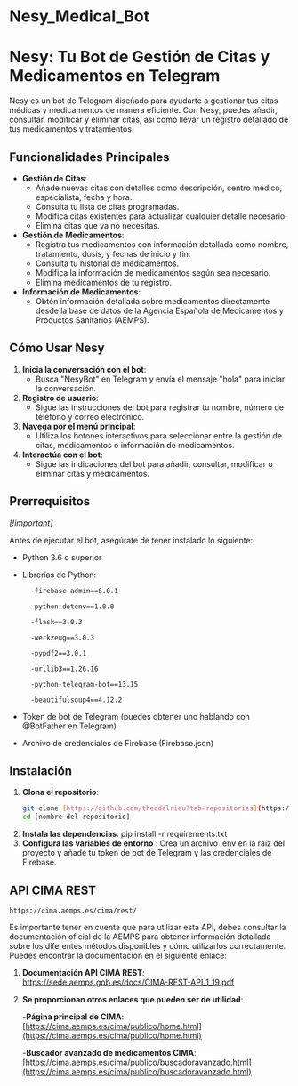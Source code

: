 # Nesy_Medical_Bot
# Nesy: Tu Bot de Gestión de Citas y Medicamentos en Telegram 

Nesy es un bot de Telegram diseñado para ayudarte a gestionar tus citas médicas y medicamentos de manera eficiente. Con Nesy, puedes añadir, consultar, modificar y eliminar citas, así como llevar un registro detallado de tus medicamentos y tratamientos.

## Funcionalidades Principales

- **Gestión de Citas**:
    - Añade nuevas citas con detalles como descripción, centro médico, especialista, fecha y hora.
    - Consulta tu lista de citas programadas.
    - Modifica citas existentes para actualizar cualquier detalle necesario.
    - Elimina citas que ya no necesitas.
- **Gestión de Medicamentos**:
    - Registra tus medicamentos con información detallada como nombre, tratamiento, dosis, y fechas de inicio y fin.
    - Consulta tu historial de medicamentos.
    - Modifica la información de medicamentos según sea necesario.
    - Elimina medicamentos de tu registro.
- **Información de Medicamentos**:
    - Obtén información detallada sobre medicamentos directamente desde la base de datos de la Agencia Española de Medicamentos y Productos Sanitarios (AEMPS).

## Cómo Usar Nesy

1. **Inicia la conversación con el bot**:
   - Busca "NesyBot" en Telegram y envía el mensaje "hola" para iniciar la conversación.
2. **Registro de usuario**:
   - Sigue las instrucciones del bot para registrar tu nombre, número de teléfono y correo electrónico.
3. **Navega por el menú principal**:
   - Utiliza los botones interactivos para seleccionar entre la gestión de citas, medicamentos o información de medicamentos.
4. **Interactúa con el bot**:
   - Sigue las indicaciones del bot para añadir, consultar, modificar o eliminar citas y medicamentos.

## Prerrequisitos
_[!important]_

Antes de ejecutar el bot, asegúrate de tener instalado lo siguiente:

- Python 3.6 o superior
- Librerías de Python:
  
        -firebase-admin==6.0.1
  
        -python-dotenv==1.0.0
  
        -flask==3.0.3
  
        -werkzeug==3.0.3
  
        -pypdf2==3.0.1
  
        -urllib3==1.26.16
  
        -python-telegram-bot==13.15
  
        -beautifulsoup4==4.12.2

- Token de bot de Telegram (puedes obtener uno hablando con @BotFather en Telegram)
- Archivo de credenciales de Firebase (Firebase.json)

## Instalación

1. **Clona el repositorio**:
   ```bash
   git clone [https://github.com/theodelrieu?tab=repositories](https://github.com/theodelrieu?tab=repositories)
   cd [nombre del repositorio]
2.  **Instala las dependencias**:
   pip install -r requirements.txt
3. **Configura las variables de entorno** :
   Crea un archivo .env en la raíz del proyecto y añade tu token de bot de Telegram y las credenciales de Firebase.
## API CIMA REST
    https://cima.aemps.es/cima/rest/
Es importante tener en cuenta que para utilizar esta API, debes consultar la documentación oficial de la AEMPS para obtener información detallada sobre los diferentes métodos disponibles y cómo utilizarlos correctamente. Puedes encontrar la documentación en el siguiente enlace:

1. **Documentación API CIMA REST**:
    https://sede.aemps.gob.es/docs/CIMA-REST-API_1_19.pdf
2. **Se proporcionan otros enlaces que pueden ser de utilidad**:
   
   -**Página principal de CIMA**: [https://cima.aemps.es/cima/publico/home.html](https://cima.aemps.es/cima/publico/home.html)
   
   -**Buscador avanzado de medicamentos CIMA**: [https://cima.aemps.es/cima/publico/buscadoravanzado.html](https://cima.aemps.es/cima/publico/buscadoravanzado.html)

